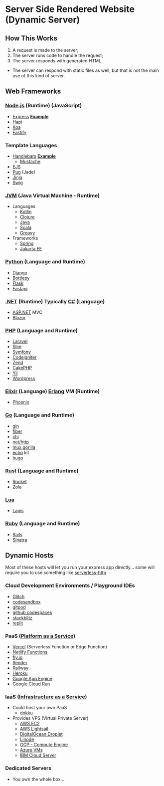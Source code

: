 # Server Side Rendered Website (Dynamic Server)

## How This Works

1. A request is made to the server;
1. The server runs code to handle the request;
1. The server responds with generated HTML.

- The server can respond with static files as well, but that is not the main use of this kind of server.

## Web Frameworks

### [Node.js](https://nodejs.org/) (Runtime) (JavaScript)

- [Express](https://expressjs.com/) **[Example](/examples/server-rendered-website/)**
- [Hapi](https://hapi.dev/)
- [Koa](https://koajs.com/)
- [Fastify](https://www.fastify.io/)

### Template Languages

- [Handlebars](https://handlebarsjs.com/) **[Example](/examples/server-rendered-website/)**
  - [Mustache](https://mustache.github.io/)
- [EJS](https://ejs.co/)
- [Pug](https://pugjs.org/) (Jade)
- [Jinja](https://jinja.palletsprojects.com/)
- [Swig](https://node-swig.github.io/swig-templates/)

### [JVM](https://en.wikipedia.org/wiki/Java_virtual_machine) (Java Virtual Machine - Runtime)

- Languages
  - [Kotlin](https://kotlinlang.org/)
  - [Clojure](https://clojure.org/)
  - [Java](https://dev.java/)
  - [Scala](https://www.scala-lang.org/)
  - [Groovy](https://groovy-lang.org/)
- Frameworks
  - [Spring](https://spring.io/)
  - [Jakarta EE](https://jakarta.ee/)

### [Python](https://www.python.org/) (Language and Runtime)

- [Django](https://www.djangoproject.com/)
- [Bottlepy](https://bottlepy.org/)
- [Flask](https://flask.palletsprojects.com/)
- [Fastapi](https://fastapi.tiangolo.com/)

### [.NET](https://dotnet.microsoft.com/) (Runtime) Typically [C#](https://learn.microsoft.com/dotnet/csharp/) (Language)

- [ASP.NET](https://asp.net/) MVC
- [Blazor](https://dotnet.microsoft.com/apps/aspnet/web-apps/blazor)

### [PHP](https://www.php.net/) (Language and Runtime)

- [Laravel](https://laravel.com/)
- [Slim](https://www.slimframework.com/)
- [Symfony](https://symfony.com/)
- [Codeigniter](https://www.codeigniter.com/)
- [Zend](https://www.zend.com/)
- [CakePHP](https://cakephp.org/)
- [Yii](https://www.yiiframework.com/)
- [Wordpress](https://wordpress.com/)

### [Elixir](https://elixir-lang.org/) (Language) [Erlang](https://www.erlang.org/) VM (Runtime)

- [Phoenix](https://www.phoenixframework.org/)

### [Go](https://go.dev/) (Language and Runtime)

- [gin](https://gin-gonic.com/)
- [fiber](https://gofiber.io/)
- [chi](https://go-chi.io/)
- [net/http](https://pkg.go.dev/net/http)
- [mux gorilla](https://pkg.go.dev/github.com/gorilla/mux)
- [echo](https://echo.labstack.com/) kit
- [hugo](https://gohugo.io/)

### [Rust](https://www.rust-lang.org/) (Language and Runtime)

- [Rocket](https://rocket.rs/)
- [Zola](https://www.getzola.org/)

### [Lua](https://www.lua.org/)

- [Lapis](https://leafo.net/lapis/)

### [Ruby](https://www.ruby-lang.org/) (Language and Runtime)

- [Rails](https://rubyonrails.org/)
- [Sinatra](https://sinatrarb.com/)

## Dynamic Hosts

Most of these hosts will let you run your express app directly... some will require you to use something like [serverless-http](https://www.npmjs.com/package/serverless-http)

### Cloud Development Environments / Playground IDEs

- [Glitch](https://glitch.com/)
- [codesandbox](https://codesandbox.io/)
- [gitpod](https://www.gitpod.io/)
- [github codespaces](https://github.com/features/codespaces)
- [stackblitz](https://stackblitz.com/)
- [replit](https://replit.com/)

### PaaS ([Platform as a Service](https://en.wikipedia.org/wiki/Platform_as_a_service))

- [Vercel](https://vercel.com/) (Serverless Function or Edge Function)
- [Netlify Functions](https://www.netlify.com/products/functions/)
- [fly.io](https://fly.io/)
- [Render](https://render.com/)
- [Railway](https://railway.app/)
- [Heroku](https://www.heroku.com/)
- [Google App Engine](https://cloud.google.com/appengine)
- [Google Cloud Run](https://cloud.google.com/run)

### IaaS ([Infrastructure as a Service](https://en.wikipedia.org/wiki/Infrastructure_as_a_service))

- Could host your own PaaS
  - [dokku](https://dokku.com/)
- Provides VPS (Virtual Private Server)
  - [AWS EC2](https://aws.amazon.com/ec2/)
  - [AWS Lightsail](https://aws.amazon.com/lightsail/)
  - [DigitalOcean Droplet](https://www.digitalocean.com/products/droplets)
  - [Linode](https://www.linode.com/)
  - [GCP - Compute Engine](https://cloud.google.com/compute)
  - [Azure VMs](https://azure.microsoft.com/products/virtual-machines/)
  - [IBM Cloud Server](https://www.ibm.com/cloud/virtual-servers)

### Dedicated Servers

- You own the whole box...
